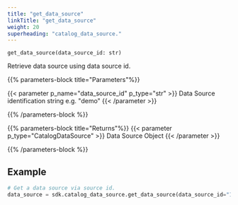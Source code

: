 ```yaml
---
title: "get_data_source"
linkTitle: "get_data_source"
weight: 20
superheading: "catalog_data_source."
---
```


<!-- TODO -->

``get_data_source(data_source_id: str)``

Retrieve data source using data source id.

{{% parameters-block  title="Parameters"%}}

{{< parameter p_name="data_source_id" p_type="str" >}}
Data Source identification string e.g. "demo"
{{< /parameter >}}

{{% /parameters-block %}}

{{% parameters-block title="Returns"%}}
{{< parameter p_type="CatalogDataSource" >}}
Data Source Object
{{< /parameter >}}

{{% /parameters-block %}}

## Example

```python
# Get a data source via source id.
data_source = sdk.catalog_data_source.get_data_source(data_source_id="123")
```

